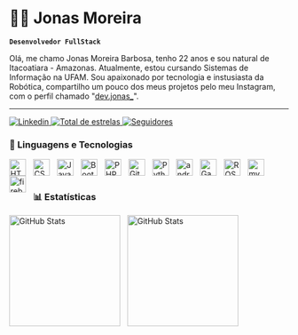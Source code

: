 # 👨‍💻 Jonas Moreira

**`Desenvolvedor FullStack`**

Olá, me chamo Jonas Moreira Barbosa, tenho 22 anos e sou natural de Itacoatiara - Amazonas. Atualmente, estou cursando Sistemas de Informação na UFAM. Sou apaixonado por tecnologia e instusiasta da Robótica, compartilho um pouco dos meus projetos pelo meu Instagram, com o perfil chamado "[dev.jonas_](https://www.instagram.com/dev.jonas_)".

---
<p align="left">
    <a href="https://www.linkedin.com/in/jonas-moreira28/">
            <img 
                alt="Linkedin" 
                title="Linkedin" 
                src="https://custom-icon-badges.demolab.com/github/stars/JonasMoreira56?color=236ad3&style=for-the-badge&labelColor=236ad3&logo=linkedin&label=Linkedin"
            />
        </a>
    <a href="https://github.com/JonasMoreira56?tab=stars">
        <img 
            alt="Total de estrelas" 
            title="Total de estrelas GitHub" 
            src="https://custom-icon-badges.demolab.com/github/stars/JonasMoreira56?color=55960c&style=for-the-badge&labelColor=488207&logo=star&label=estrelas"
        />
    </a>
    <a href="https://github.com/JonasMoreira56?tab=followers">
        <img 
            alt="Seguidores" 
            title="Me siga no GitHub" 
            src="https://custom-icon-badges.demolab.com/github/followers/JonasMoreira56?color=236ad3&labelColor=1155ba&style=for-the-badge&logo=github&label=Seguidores&logoColor=white"
        />
    </a>
</p>


### 🤖 Linguagens e Tecnologias

<img 
    align="left" 
    alt="HTML"
    title="HTML" 
    width="30px" 
    style="padding-right: 10px;" 
    src="https://cdn.jsdelivr.net/gh/devicons/devicon@latest/icons/html5/html5-original.svg" 
/>
<img 
    align="left" 
    alt="CSS" 
    title="CSS"
    width="30px" 
    style="padding-right: 10px;" 
    src="https://cdn.jsdelivr.net/gh/devicons/devicon@latest/icons/css3/css3-original.svg" 
/>
<img 
    align="left" 
    alt="JavaScript" 
    title="JavaScript"
    width="30px" 
    style="padding-right: 10px;" 
    src="https://cdn.jsdelivr.net/gh/devicons/devicon@latest/icons/javascript/javascript-original.svg" 
/>

<img 
    align="left" 
    alt="Bootstrap"
    title="Bootstrap" 
    width="30px" 
    style="padding-right: 10px;" 
    src="https://cdn.jsdelivr.net/gh/devicons/devicon@latest/icons/bootstrap/bootstrap-original.svg" 
/>

<img 
    align="left" 
    alt="PHP" 
    title="PHP"
    width="30px" 
    style="padding-right: 10px;" 
    src="https://cdn.jsdelivr.net/gh/devicons/devicon@latest/icons/php/php-original.svg" 
/>

<img 
    align="left" 
    alt="Git" 
    title="Git"
    width="30px" 
    style="padding-right: 10px;" 
    src="https://cdn.jsdelivr.net/gh/devicons/devicon@latest/icons/git/git-original.svg" 
/>
<img 
    align="left" 
    alt="Python" 
    title="Python"
    width="30px" 
    style="padding-right: 10px;" 
    src="https://cdn.jsdelivr.net/gh/devicons/devicon@latest/icons/python/python-original.svg" 
/>
<img 
    align="left" 
    alt="android" 
    title="android"
    width="30px" 
    style="padding-right: 10px;" 
    src="https://cdn.jsdelivr.net/gh/devicons/devicon@latest/icons/androidstudio/androidstudio-original.svg"
/>
<img 
    align="left" 
    alt="Gazebo" 
    title="Gazebo"
    width="30px" 
    style="padding-right: 10px;" 
    src="https://cdn.jsdelivr.net/gh/devicons/devicon@latest/icons/gazebo/gazebo-original-wordmark.svg"
/>
<img 
    align="left" 
    alt="ROS" 
    title="ROS2"
    width="30px" 
    style="padding-right: 10px;" 
    src="https://cdn.jsdelivr.net/gh/devicons/devicon@latest/icons/ros/ros-original-wordmark.svg"
/>
<img 
    align="left" 
    alt="mysql" 
    title="mysql"
    width="30px" 
    style="padding-right: 10px;" 
    src="https://cdn.jsdelivr.net/gh/devicons/devicon@latest/icons/mysql/mysql-original-wordmark.svg"
/>
<img 
    align="left" 
    alt="firebase" 
    title="mysfirebaseql"
    width="30px" 
    style="padding-right: 10px;" 
    src="https://cdn.jsdelivr.net/gh/devicons/devicon@latest/icons/firebase/firebase-original-wordmark.svg"
/>
<br/>
<br/>

### 📊 Estatísticas

<p>
  <img 
    align="left" 
    alt="GitHub Stats" 
    height="200" 
    style="padding-right: 10px;" 
    src="https://github-readme-stats.vercel.app/api?username=JonasMoreira56&show_icons=true&theme=tokyonight&include_all_commits=true&locale=pt-br" 
  />

<img 
      align="left" 
      alt="GitHub Stats" 
      height="200" 
      src="https://github-readme-stats.vercel.app/api/top-langs/?username=JonasMoreira56&theme=tokyonight&layout=compact&custom_title=Tecnologias&langs_count=9" 
  />

</p>
